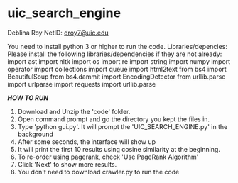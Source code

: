 # uic_search_engine
Deblina Roy
NetID: droy7@uic.edu

You need to install python 3 or higher to run the code.
Libraries/depencies: Please install the following libraries/dependencies if they are not already:
import ast
import nltk
import os
import re
import string
import numpy 
import operator
import collections
import queue
import html2text
from bs4 import BeautifulSoup
from bs4.dammit import EncodingDetector
from urllib.parse import urlparse
import requests
import urllib.parse

***HOW TO RUN***
1. Download and Unzip the 'code' folder.
2. Open command prompt and go the directory you kept the files in.
3. Type 'python gui.py'. It will prompt the 'UIC_SEARCH_ENGINE.py' in the background
4. After some seconds, the interface will show up
5. It will print the first 10 results using cosine similarity at the beginning.
6. To re-order using pagerank, check 'Use PageRank Algorithm'
7. Click 'Next' to show more results.
8. You don't need to download crawler.py to run the code
